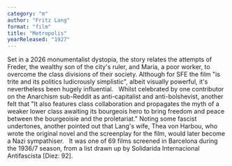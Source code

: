 ```yaml
---
category: "m"
author: "Fritz Lang"
format: "film"
title: "Metropolis"
yearReleased: "1927"
---
```

Set in a 2026 monumentalist dystopia, the 			story relates the attempts of Freder, the wealthy son of the city's 			ruler, and Maria, a poor worker, to overcome the class divisions of 			their society. Although for SFE the film "is trite and its politics 			ludicrously simplistic", albeit visually powerful, it's nevertheless 			been hugely influential.
 
Whilst celebrated by one contributor on the						Anarchism sub-Reddit as anti-capitalist and anti-bolshevist, 			another felt that "It also features class collaboration and 			propagates the myth of a weaker lower class awaiting its bourgeois 			hero to bring freedom and peace between the bourgeoisie and the 			proletariat." Noting some fascist undertones, another pointed out 			that Lang's wife, Thea von Harbou, who wrote the original novel and 			the screenplay for the film, would later become a Nazi sympathiser.
 
It was one of 69 films screened in Barcelona 			during the 1936/7 season, from a list drawn up by Solidarida 			Internacional Antifascista [Diez: 92].
 